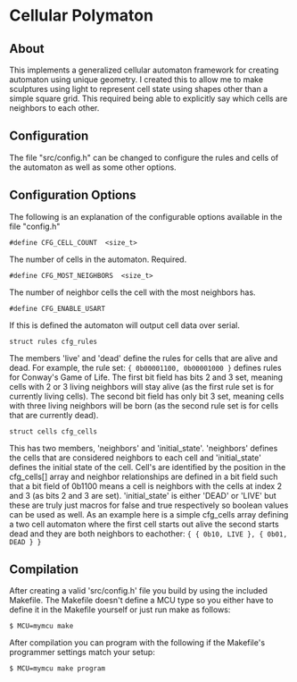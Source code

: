 Cellular Polymaton
=============

About
-----

This implements a generalized cellular automaton framework for creating
automaton using unique geometry.  I created this to allow me to make sculptures using light to represent cell state using shapes other than a
simple square grid.  This required being able to explicitly say which
cells are neighbors to each other.

Configuration
-------------

The file "src/config.h" can be changed to configure the rules and cells
of the automaton as well as some other options.

Configuration Options
---------------------
The following is an explanation of the configurable options available
in the file "config.h"

    #define	CFG_CELL_COUNT	<size_t>
The number of cells in the automaton. Required.

    #define CFG_MOST_NEIGHBORS	<size_t>
The number of neighbor cells the cell with the most neighbors has.

    #define CFG_ENABLE_USART
If this is defined the automaton will output cell data over serial.

    struct rules cfg_rules
The members 'live' and 'dead' define the rules for cells that are
alive and dead.  For example, the rule set:
    `{ 0b00001100, 0b00001000 }`
defines rules for Conway's Game of Life.  The first bit field
has bits 2 and 3 set, meaning cells with 2 or 3 living neighbors
will stay alive (as the first rule set is for currently living
cells).  The second bit field has only bit 3 set, meaning cells
with three living neighbors will be born (as the second rule set is
for cells that are currently dead).

    struct cells cfg_cells
This has two members, 'neighbors' and 'initial\_state'.  'neighbors'
defines the cells that are considered neighbors to each cell and
'initial\_state' defines the initial state of the cell.  Cell's are
identified by the position in the cfg\_cells[] array and neighbor
relationships are defined in a bit field such that a bit field of 
0b1100 means a cell is neighbors with the cells at index 2 and 3 (as bits
2 and 3 are set).  'initial\_state' is either 'DEAD' or 'LIVE' but these
are truly just macros for false and true respectively so boolean values
can be used as well.  As an example here is a simple cfg\_cells array
defining a two cell automaton where the first cell starts out alive
the second starts dead and they are both neighbors to eachother:
    `{
        { 0b10, LIVE },
        { 0b01, DEAD }
    }`

Compilation
------------

After creating a valid 'src/config.h' file you build by using the included
Makefile.  The Makefile doesn't define a MCU type so you either have to
define it in the Makefile yourself or just run make as follows:

    $ MCU=mymcu make

After compilation you can program with the following if the Makefile's
programmer settings match your setup:

    $ MCU=mymcu make program
